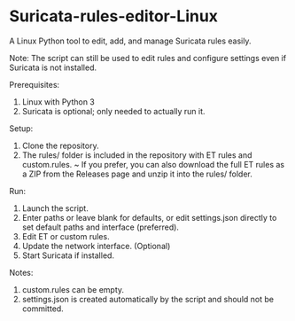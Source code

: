# Suricata-rules-editor-Linux
A Linux Python tool to edit, add, and manage Suricata rules easily.

Note: The script can still be used to edit rules and configure settings even if Suricata is not installed.

Prerequisites:
1. Linux with Python 3
2. Suricata is optional; only needed to actually run it.

Setup:
1. Clone the repository.
2. The rules/ folder is included in the repository with ET rules and custom.rules.
   ~ If you prefer, you can also download the full ET rules as a ZIP from the Releases page
    and unzip it into the rules/ folder.

Run:
1. Launch the script.
2. Enter paths or leave blank for defaults, or edit settings.json directly to set default paths and interface (preferred).
3. Edit ET or custom rules.
4. Update the network interface. (Optional)
5. Start Suricata if installed.

Notes:
1. custom.rules can be empty.
2. settings.json is created automatically by the script and should not be committed.
